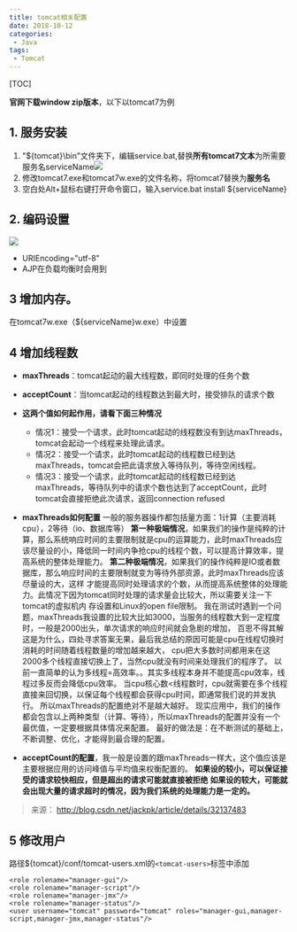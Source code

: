 ```yaml
---
title: tomcat相关配置
date: 2018-10-12
categories: 
 - Java
tags: 
 - Tomcat
---
```


[TOC]

**官网下载window zip版本**，以下以tomcat7为例

## 1. 服务安装
1. "${tomcat}\bin"文件夹下，编辑service.bat,替换**所有tomcat7文本**为所需要服务名serviceName![](http://i.imgur.com/Yr4RYOS.png)
2. 修改tomcat7.exe和tomcat7w.exe的文件名称，将tomcat7替换为**服务名**
3. 空白处Alt+鼠标右键打开命令窗口，输入service.bat install ${serviceName}

## 2. 编码设置
![](http://i.imgur.com/YTVm12G.png)
- URIEncoding="utf-8"
- AJP在负载均衡时会用到

## 3 增加内存。
在tomcat7w.exe（${serviceName}w.exe）中设置

## 4 增加线程数
- **maxThreads**：tomcat起动的最大线程数，即同时处理的任务个数
- **acceptCount**：当tomcat起动的线程数达到最大时，接受排队的请求个数 

- **这两个值如何起作用，请看下面三种情况**
  - 情况1：接受一个请求，此时tomcat起动的线程数没有到达maxThreads，tomcat会起动一个线程来处理此请求。
  - 情况2：接受一个请求，此时tomcat起动的线程数已经到达maxThreads，tomcat会把此请求放入等待队列，等待空闲线程。
  - 情况3：接受一个请求，此时tomcat起动的线程数已经到达maxThreads，等待队列中的请求个数也达到了acceptCount，此时tomcat会直接拒绝此次请求，返回connection refused


- **maxThreads如何配置**
  一般的服务器操作都包括量方面：1计算（主要消耗cpu），2等待（io、数据库等）
  **第一种极端情况**，如果我们的操作是纯粹的计算，那么系统响应时间的主要限制就是cpu的运算能力，此时maxThreads应该尽量设的小，降低同一时间内争抢cpu的线程个数，可以提高计算效率，提高系统的整体处理能力。
  **第二种极端情况**，如果我们的操作纯粹是IO或者数据库，那么响应时间的主要限制就变为等待外部资源，此时maxThreads应该尽量设的大，这样 才能提高同时处理请求的个数，从而提高系统整体的处理能力。此情况下因为tomcat同时处理的请求量会比较大，所以需要关注一下tomcat的虚拟机内 存设置和Linux的open file限制。
  我在测试时遇到一个问题，maxThreads我设置的比较大比如3000，当服务的线程数大到一定程度时，一般是2000出头，单次请求的响应时间就会急剧的增加，
  百思不得其解这是为什么，四处寻求答案无果，最后我总结的原因可能是cpu在线程切换时消耗的时间随着线程数量的增加越来越大，
  cpu把大多数时间都用来在这2000多个线程直接切换上了，当然cpu就没有时间来处理我们的程序了。
  以前一直简单的认为多线程=高效率。。其实多线程本身并不能提高cpu效率，线程过多反而会降低cpu效率。
  当cpu核心数<线程数时，cpu就需要在多个线程直接来回切换，以保证每个线程都会获得cpu时间，即通常我们说的并发执行。
  所以maxThreads的配置绝对不是越大越好。
  现实应用中，我们的操作都会包含以上两种类型（计算、等待），所以maxThreads的配置并没有一个最优值，一定要根据具体情况来配置。
  最好的做法是：在不断测试的基础上，不断调整、优化，才能得到最合理的配置。
- **acceptCount的配置**，我一般是设置的跟maxThreads一样大，这个值应该是主要根据应用的访问峰值与平均值来权衡配置的。
  **如果设的较小，可以保证接受的请求较快相应，但是超出的请求可能就直接被拒绝**
  **如果设的较大，可能就会出现大量的请求超时的情况，因为我们系统的处理能力是一定的。**
> 来源： http://blog.csdn.net/jackpk/article/details/32137483

## 5 修改用户

路径${tomcat}/conf/tomcat-users.xml的`<tomcat-users>`标签中添加
```
<role rolename="manager-gui"/>
<role rolename="manager-script"/>
<role rolename="manager-jmx"/>
<role rolename="manager-status"/>
<user username="tomcat" password="tomcat" roles="manager-gui,manager-script,manager-jmx,manager-status"/>
```